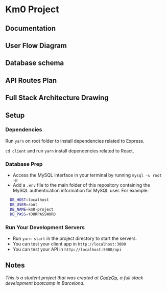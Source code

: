 # Km0 Project

## Documentation

## User Flow Diagram

## Database schema

## API Routes Plan

## Full Stack Architecture Drawing

## Setup

### Dependencies

Run `yarn` on root folder to install dependencies related to Express.

`cd client` and run `yarn` install dependencies related to React.

### Database Prep

- Access the MySQL interface in your terminal by running `mysql -u root -p`
- Add a `.env` file to the main folder of this repository containing the MySQL authentication information for MySQL user. For example:

```bash
  DB_HOST=localhost
  DB_USER=root
  DB_NAME=km0-project
  DB_PASS=YOURPASSWORD
```

<!-- PENDING DATABASE SET UP -->
<!-- - Run `yarn migrate` in the main folder of this repository, in a new terminal window. This will create the database and the tables you need for this project in your database. -->

### Run Your Development Servers

- Run `yarn start` in the project directory to start the servers.
- You can test your client app in `http://localhost:3000`
- You can test your API in `http://localhost:5000/api`

## Notes

_This is a student project that was created at [CodeOp](http://codeop.tech), a full stack development bootcamp in Barcelona._
